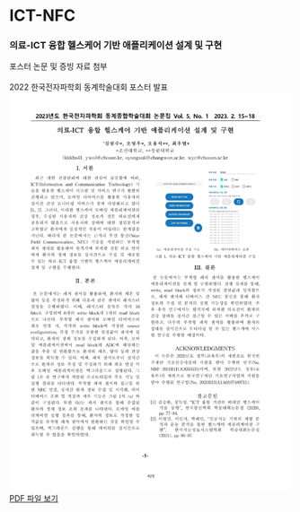 # ICT-NFC
### 의료-ICT 융합 헬스케어 기반 애플리케이션 설계 및 구현 <br/>
포스터 논문 및 증빙 자료 첨부 <br/>
<br/> 
2022 한국전자파학회 동계학술대회 포스터 발표 <br/>
![이미지 설명](poster_img.jpg)
[PDF 파일 보기](poster.pdf)
